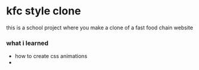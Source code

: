 # kfc style clone
this is a school project where you make a clone of a fast food chain website

### what i learned
 - how to create css animations
 - 
